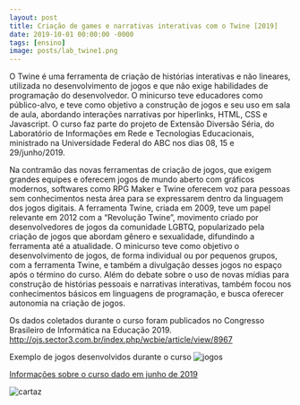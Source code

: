 ```yaml
---
layout: post
title: Criação de games e narrativas interativas com o Twine [2019]
date: 2019-10-01 00:00:00 -0000
tags: [ensino]
image: posts/lab_twine1.png
---
```


O Twine é uma ferramenta de criação de histórias interativas e não lineares, utilizada no desenvolvimento de jogos e que não exige habilidades de programação do desenvolvedor. O minicurso teve educadores como público-alvo, e teve como objetivo a construção de jogos e seu uso em sala de aula, abordando interações narrativas por hiperlinks, HTML, CSS e Javascript. O curso faz parte do projeto de Extensão Diversão Séria, do Laboratório de Informações em Rede e Tecnologias Educacionais, ministrado na Universidade Federal do ABC nos dias 08, 15 e 29/junho/2019.

Na contramão das novas ferramentas de criação de jogos, que exigem grandes equipes e oferecem jogos de mundo aberto com gráficos modernos, softwares como RPG Maker e Twine oferecem voz para pessoas sem conhecimentos nesta área para se expressarem dentro da linguagem dos jogos digitais. A ferramenta Twine, criada em 2009, teve um papel relevante em 2012 com a “Revolução Twine”, movimento criado por desenvolvedores de jogos da comunidade LGBTQ, popularizado pela criação de jogos que abordam gênero e sexualidade, difundindo a ferramenta até a atualidade. O minicurso teve como objetivo o desenvolvimento de jogos, de forma individual ou por pequenos grupos, com a ferramenta Twine, e também a divulgação desses jogos no espaço após o término do curso. Além do debate sobre o uso de novas mídias para construção de histórias pessoais e narrativas interativas, também focou nos conhecimentos básicos em linguagens de programação, e busca oferecer autonomia na criação de jogos.

Os dados coletados durante o curso foram publicados no Congresso Brasileiro de Informática na Educação 2019. http://ojs.sector3.com.br/index.php/wcbie/article/view/8967

Exemplo de jogos desenvolvidos durante o curso
![jogos]

<a href="http://pesquisa.ufabc.edu.br/lirte/diversaoseria/twine2019/">Informações sobre o curso dado em junho de 2019</a>

![cartaz]

[jogos]: /assets/img/posts/lab_twine2.png "Jogos desenvolvidos durante o curso"
[cartaz]: /assets/img/posts/lab_twine0.jpeg "Cartaz do curso"

